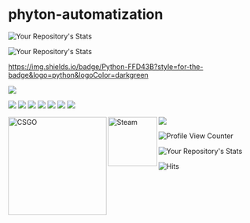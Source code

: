 # phyton-automatization
![Your Repository's Stats](https://github-readme-stats.vercel.app/api?username=GabrielMendesdc&show_icons=true)


![Your Repository's Stats](https://github-readme-stats.vercel.app/api/top-langs/?username=GabrielMendesdc&theme=blue)


https://img.shields.io/badge/Python-FFD43B?style=for-the-badge&logo=python&logoColor=darkgreen



<img src="{https://img.shields.io/badge/Pandas-2C2D72?style=for-the-badge&logo=pandas&logoColor=white}" />



![](https://img.shields.io/badge/Jupyter-F37626.svg?&style=for-the-badge&logo=Jupyter&logoColor=white)
![](https://img.shields.io/badge/conda-342B029.svg?&style=for-the-badge&logo=anaconda&logoColor=white)
![](https://img.shields.io/badge/Windows-0078D6?style=for-the-badge&logo=windows&logoColor=white)
![](https://img.shields.io/badge/pycharm-143?style=for-the-badge&logo=pycharm&logoColor=black&color=black&labelColor=green)
![](https://img.shields.io/badge/Microsoft_Excel-217346?style=for-the-badge&logo=microsoft-excel&logoColor=white)
![](https://img.shields.io/badge/Udemy-EC5252?style=for-the-badge&logo=Udemy&logoColor=white)
![](https://img.shields.io/badge/Duolingo-58CC02?style=for-the-badge&logo=Duolingo&logoColor=white)



<a target="_blank" href="https://steamcommunity.com/id/gbzinak/">
  <img align="left" alt="CSGO" width="200px" src="https://img.shields.io/badge/Counter_Strike-000000?style=for-the-badge&logo=counter-strike&logoColor=white" />
</a>

<a target="_blank" href="https://steamcommunity.com/id/gbzinak/">
  <img align="left" alt="Steam" width="100px" src="https://img.shields.io/badge/Steam-000000?style=for-the-badge&logo=steam&logoColor=white" />
</a>

![](https://img.shields.io/badge/Battle.net-148EFF?style=for-the-badge&logo=Battle.net&logoColor=white)





![Profile View Counter](https://komarev.com/ghpvc/?username=GabrielMendesdc)



![Your Repository's Stats](https://contrib.rocks/image?repo=GabrielMendesdc/phyton-automatization)



![Hits](https://hitcounter.pythonanywhere.com/count/tag.svg?url=https://github.com/GabrielMendesdc/phyton-automatization)

